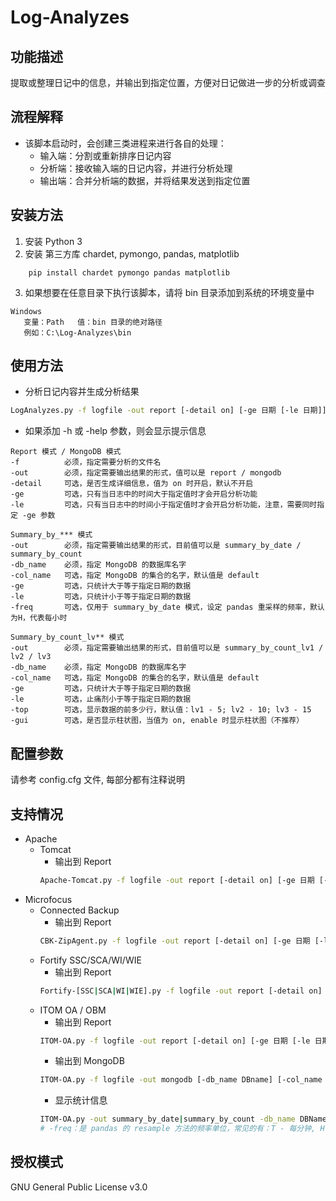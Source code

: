# Log-Analyzes

## 功能描述
提取或整理日记中的信息，并输出到指定位置，方便对日记做进一步的分析或调查

## 流程解释
* 该脚本启动时，会创建三类进程来进行各自的处理：
    * 输入端：分割或重新排序日记内容
    * 分析端：接收输入端的日记内容，并进行分析处理
    * 输出端：合并分析端的数据，并将结果发送到指定位置

## 安装方法
1. 安装 Python 3
2. 安装 第三方库 chardet, pymongo, pandas, matplotlib
```
    pip install chardet pymongo pandas matplotlib
```
3. 如果想要在任意目录下执行该脚本，请将 bin 目录添加到系统的环境变量中
```
Windows
   变量：Path   值：bin 目录的绝对路径
   例如：C:\Log-Analyzes\bin
```

## 使用方法
* 分析日记内容并生成分析结果
```bash
LogAnalyzes.py -f logfile -out report [-detail on] [-ge 日期 [-le 日期]]   # 日期格式:年-月-日, 例如 2019-10-10
```
* 如果添加 -h 或 -help 参数，则会显示提示信息
```
Report 模式 / MongoDB 模式
-f          必须，指定需要分析的文件名
-out        必须，指定需要输出结果的形式，值可以是 report / mongodb
-detail     可选，是否生成详细信息，值为 on 时开启，默认不开启
-ge         可选，只有当日志中的时间大于指定值时才会开启分析功能
-le         可选，只有当日志中的时间小于指定值时才会开启分析功能，注意，需要同时指定 -ge 参数

Summary_by_*** 模式
-out        必须，指定需要输出结果的形式，目前值可以是 summary_by_date / summary_by_count
-db_name    必须，指定 MongoDB 的数据库名字
-col_name   可选，指定 MongoDB 的集合的名字，默认值是 default
-ge         可选，只统计大于等于指定日期的数据
-le         可选，只统计小于等于指定日期的数据
-freq       可选，仅用于 summary_by_date 模式，设定 pandas 重采样的频率，默认为H，代表每小时

Summary_by_count_lv** 模式
-out        必须，指定需要输出结果的形式，目前值可以是 summary_by_count_lv1 / lv2 / lv3
-db_name    必须，指定 MongoDB 的数据库名字
-col_name   可选，指定 MongoDB 的集合的名字，默认值是 default
-ge         可选，只统计大于等于指定日期的数据
-le         可选，止痛剂小于等于指定日期的数据
-top        可选，显示数据的前多少行，默认值：lv1 - 5; lv2 - 10; lv3 - 15
-gui        可选，是否显示柱状图，当值为 on, enable 时显示柱状图（不推荐）
```

## 配置参数
请参考 config.cfg 文件, 每部分都有注释说明

## 支持情况
* Apache
    * Tomcat
        * 输出到 Report
        ```bash
        Apache-Tomcat.py -f logfile -out report [-detail on] [-ge 日期 [-le 日期]]
        ```
* Microfocus
    * Connected Backup
        * 输出到 Report
        ```bash
        CBK-ZipAgent.py -f logfile -out report [-detail on] [-ge 日期 [-le 日期]]
        ```
    * Fortify SSC/SCA/WI/WIE
        * 输出到 Report
        ```bash
        Fortify-[SSC|SCA|WI|WIE].py -f logfile -out report [-detail on] [-ge 日期 [-le 日期]]
        ```
    * ITOM OA / OBM
        * 输出到 Report
        ```bash
        ITOM-OA.py -f logfile -out report [-detail on] [-ge 日期 [-le 日期]]
        ```
        * 输出到 MongoDB
        ```bash
        ITOM-OA.py -f logfile -out mongodb [-db_name DBname] [-col_name ColName]
        ```
        * 显示统计信息
        ```bash
        ITOM-OA.py -out summary_by_date|summary_by_count -db_name DBName [-col_name ColName] [-ge 日期] [-le 日期] [-freq 频率单位,默认为1H]
        # -freq：是 pandas 的 resample 方法的频率单位，常见的有：T - 每分钟, H - 每小时, D - 每一天, M - 每个月    
        ```

## 授权模式
GNU General Public License v3.0